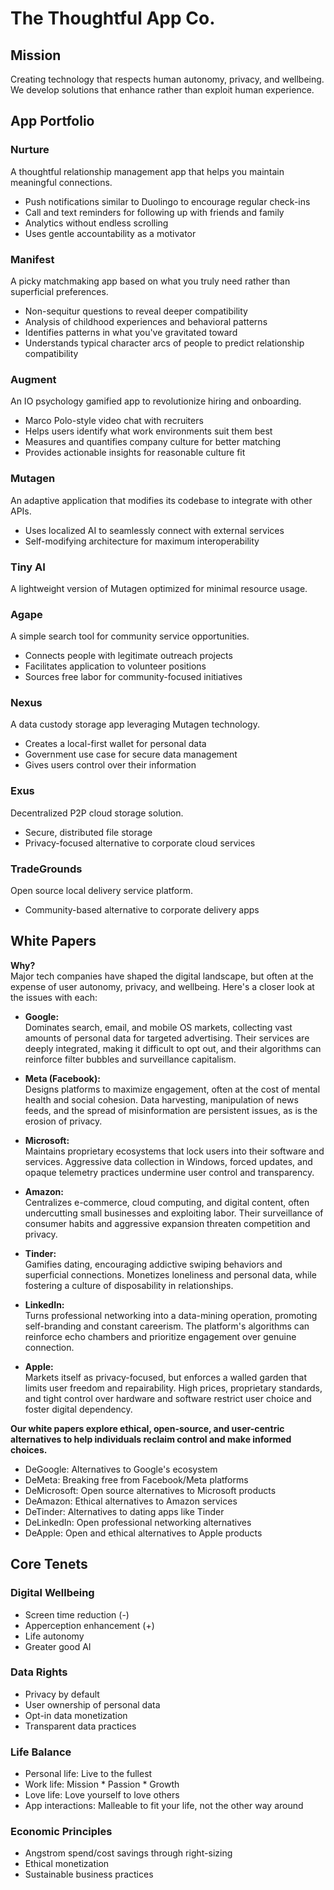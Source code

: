 # The Thoughtful App Co.

## Mission
Creating technology that respects human autonomy, privacy, and wellbeing. We develop solutions that enhance rather than exploit human experience.

## App Portfolio

### Nurture
A thoughtful relationship management app that helps you maintain meaningful connections.
- Push notifications similar to Duolingo to encourage regular check-ins
- Call and text reminders for following up with friends and family
- Analytics without endless scrolling
- Uses gentle accountability as a motivator

### Manifest
A picky matchmaking app based on what you truly need rather than superficial preferences.
- Non-sequitur questions to reveal deeper compatibility
- Analysis of childhood experiences and behavioral patterns
- Identifies patterns in what you've gravitated toward
- Understands typical character arcs of people to predict relationship compatibility

### Augment
An IO psychology gamified app to revolutionize hiring and onboarding.
- Marco Polo-style video chat with recruiters
- Helps users identify what work environments suit them best
- Measures and quantifies company culture for better matching
- Provides actionable insights for reasonable culture fit

### Mutagen
An adaptive application that modifies its codebase to integrate with other APIs.
- Uses localized AI to seamlessly connect with external services
- Self-modifying architecture for maximum interoperability

### Tiny AI
A lightweight version of Mutagen optimized for minimal resource usage.

### Agape
A simple search tool for community service opportunities.
- Connects people with legitimate outreach projects
- Facilitates application to volunteer positions
- Sources free labor for community-focused initiatives

### Nexus
A data custody storage app leveraging Mutagen technology.
- Creates a local-first wallet for personal data
- Government use case for secure data management
- Gives users control over their information

### Exus
Decentralized P2P cloud storage solution.
- Secure, distributed file storage
- Privacy-focused alternative to corporate cloud services

### TradeGrounds
Open source local delivery service platform.
- Community-based alternative to corporate delivery apps

## White Papers

**Why?**  
Major tech companies have shaped the digital landscape, but often at the expense of user autonomy, privacy, and wellbeing. Here's a closer look at the issues with each:

- **Google:**  
  Dominates search, email, and mobile OS markets, collecting vast amounts of personal data for targeted advertising. Their services are deeply integrated, making it difficult to opt out, and their algorithms can reinforce filter bubbles and surveillance capitalism.

- **Meta (Facebook):**  
  Designs platforms to maximize engagement, often at the cost of mental health and social cohesion. Data harvesting, manipulation of news feeds, and the spread of misinformation are persistent issues, as is the erosion of privacy.

- **Microsoft:**  
  Maintains proprietary ecosystems that lock users into their software and services. Aggressive data collection in Windows, forced updates, and opaque telemetry practices undermine user control and transparency.

- **Amazon:**  
  Centralizes e-commerce, cloud computing, and digital content, often undercutting small businesses and exploiting labor. Their surveillance of consumer habits and aggressive expansion threaten competition and privacy.

- **Tinder:**  
  Gamifies dating, encouraging addictive swiping behaviors and superficial connections. Monetizes loneliness and personal data, while fostering a culture of disposability in relationships.

- **LinkedIn:**  
  Turns professional networking into a data-mining operation, promoting self-branding and constant careerism. The platform's algorithms can reinforce echo chambers and prioritize engagement over genuine connection.

- **Apple:**  
  Markets itself as privacy-focused, but enforces a walled garden that limits user freedom and repairability. High prices, proprietary standards, and tight control over hardware and software restrict user choice and foster digital dependency.

**Our white papers explore ethical, open-source, and user-centric alternatives to help individuals reclaim control and make informed choices.**

- DeGoogle: Alternatives to Google's ecosystem
- DeMeta: Breaking free from Facebook/Meta platforms
- DeMicrosoft: Open source alternatives to Microsoft products
- DeAmazon: Ethical alternatives to Amazon services
- DeTinder: Alternatives to dating apps like Tinder
- DeLinkedIn: Open professional networking alternatives
- DeApple: Open and ethical alternatives to Apple products

## Core Tenets

### Digital Wellbeing
- Screen time reduction (-)
- Apperception enhancement (+)
- Life autonomy
- Greater good AI

### Data Rights
- Privacy by default
- User ownership of personal data
- Opt-in data monetization
- Transparent data practices

### Life Balance
- Personal life: Live to the fullest
- Work life: Mission * Passion * Growth
- Love life: Love yourself to love others
- App interactions: Malleable to fit your life, not the other way around

### Economic Principles
- Angstrom spend/cost savings through right-sizing
- Ethical monetization
- Sustainable business practices